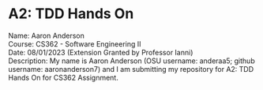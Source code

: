 # A2: TDD Hands On

Name: Aaron Anderson <br>
Course: CS362 - Software Engineering II <br>
Date: 08/01/2023 (Extension Granted by Professor Ianni) <br>
Description: My name is Aaron Anderson (OSU username: anderaa5; github username: aaronanderson7) and I am submitting my repository for A2: TDD Hands On for CS362 Assignment.
